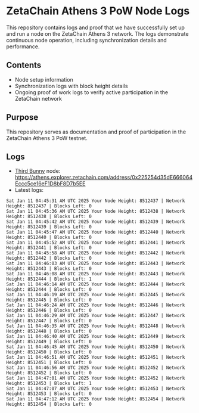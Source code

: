 # ZetaChain Athens 3 PoW Node Logs
This repository contains logs and proof that we have successfully set up and run a node on the ZetaChain Athens 3 network. The logs demonstrate continuous node operation, including synchronization details and performance.

## Contents
- Node setup information
- Synchronization logs with block height details
- Ongoing proof of work logs to verify active participation in the ZetaChain network

## Purpose
This repository serves as documentation and proof of participation in the ZetaChain Athens 3 PoW testnet.

## Logs

- [Third Bunny](https://thirdbunny.xyz/) node: https://athens.explorer.zetachain.com/address/0x225254d35dE666064Eccc5ce16eF1D8bF8D7b5EE
- Latest logs:
```
Sat Jan 11 04:45:31 AM UTC 2025 Your Node Height: 8512437 | Network Height: 8512437 | Blocks Left: 0
Sat Jan 11 04:45:36 AM UTC 2025 Your Node Height: 8512438 | Network Height: 8512438 | Blocks Left: 0
Sat Jan 11 04:45:42 AM UTC 2025 Your Node Height: 8512439 | Network Height: 8512439 | Blocks Left: 0
Sat Jan 11 04:45:47 AM UTC 2025 Your Node Height: 8512440 | Network Height: 8512440 | Blocks Left: 0
Sat Jan 11 04:45:52 AM UTC 2025 Your Node Height: 8512441 | Network Height: 8512441 | Blocks Left: 0
Sat Jan 11 04:45:58 AM UTC 2025 Your Node Height: 8512442 | Network Height: 8512442 | Blocks Left: 0
Sat Jan 11 04:46:03 AM UTC 2025 Your Node Height: 8512443 | Network Height: 8512443 | Blocks Left: 0
Sat Jan 11 04:46:08 AM UTC 2025 Your Node Height: 8512443 | Network Height: 8512444 | Blocks Left: 1
Sat Jan 11 04:46:14 AM UTC 2025 Your Node Height: 8512444 | Network Height: 8512444 | Blocks Left: 0
Sat Jan 11 04:46:19 AM UTC 2025 Your Node Height: 8512445 | Network Height: 8512445 | Blocks Left: 0
Sat Jan 11 04:46:24 AM UTC 2025 Your Node Height: 8512446 | Network Height: 8512446 | Blocks Left: 0
Sat Jan 11 04:46:29 AM UTC 2025 Your Node Height: 8512447 | Network Height: 8512447 | Blocks Left: 0
Sat Jan 11 04:46:35 AM UTC 2025 Your Node Height: 8512448 | Network Height: 8512448 | Blocks Left: 0
Sat Jan 11 04:46:40 AM UTC 2025 Your Node Height: 8512449 | Network Height: 8512449 | Blocks Left: 0
Sat Jan 11 04:46:45 AM UTC 2025 Your Node Height: 8512450 | Network Height: 8512450 | Blocks Left: 0
Sat Jan 11 04:46:51 AM UTC 2025 Your Node Height: 8512451 | Network Height: 8512451 | Blocks Left: 0
Sat Jan 11 04:46:56 AM UTC 2025 Your Node Height: 8512452 | Network Height: 8512452 | Blocks Left: 0
Sat Jan 11 04:47:01 AM UTC 2025 Your Node Height: 8512452 | Network Height: 8512453 | Blocks Left: 1
Sat Jan 11 04:47:07 AM UTC 2025 Your Node Height: 8512453 | Network Height: 8512453 | Blocks Left: 0
Sat Jan 11 04:47:12 AM UTC 2025 Your Node Height: 8512454 | Network Height: 8512454 | Blocks Left: 0
```
